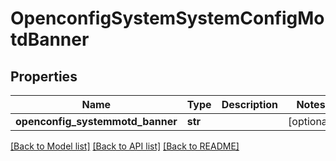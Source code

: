 # OpenconfigSystemSystemConfigMotdBanner

## Properties
Name | Type | Description | Notes
------------ | ------------- | ------------- | -------------
**openconfig_systemmotd_banner** | **str** |  | [optional] 

[[Back to Model list]](../README.md#documentation-for-models) [[Back to API list]](../README.md#documentation-for-api-endpoints) [[Back to README]](../README.md)


